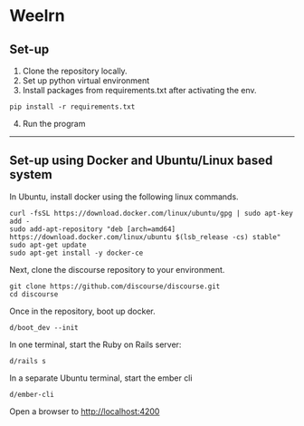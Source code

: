 # Weelrn

## Set-up
1. Clone the repository locally.
2. Set up python virtual environment
3. Install packages from requirements.txt after activating the env.
```
pip install -r requirements.txt
```
4. Run the program

---
## Set-up using Docker and Ubuntu/Linux based system
In Ubuntu, install docker using the following linux commands.
```
curl -fsSL https://download.docker.com/linux/ubuntu/gpg | sudo apt-key add -
sudo add-apt-repository "deb [arch=amd64] https://download.docker.com/linux/ubuntu $(lsb_release -cs) stable"
sudo apt-get update
sudo apt-get install -y docker-ce
```

Next, clone the discourse repository to your environment.
```
git clone https://github.com/discourse/discourse.git
cd discourse
```

Once in the repository, boot up docker.
```
d/boot_dev --init
```

In one terminal, start the Ruby on Rails server:
```
d/rails s
```

In a separate Ubuntu terminal, start the ember cli
```
d/ember-cli
```

Open a browser to [http://localhost:4200](http://localhost:4200)
